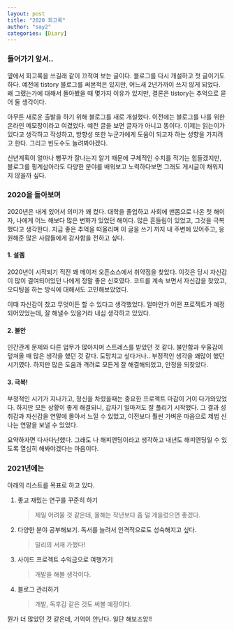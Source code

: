 ```yaml
---
layout: post
title: "2020 회고록"
author: "say2"
categories: [Diary]
---
```



### 들어가기 앞서..  

  

옆에서 회고록을 쓰길래 같이 끄적여 보는 글이다. 블로그를 다시 개설하고 첫 글이기도 하다. 예전에 tistory 블로그를 써본적은 있지만, 어느새 2년가까이 쓰지 않게 되었다. 왜 그랬는가에 대해서 돌아봤을 때 몇가지 이유가 있지만, 결론은 tistory는 추억으로 묻어 둘 생각이다. 

아무튼 새로운 출발을 하기 위해 블로그를 새로 개설했다. 이전에는 블로그를 나를 위한 온라인 메모장이라고 여겼었다. 예전 글을 보면 글자가 아니고 똥이다. 이제는 읽는이가 있다고 생각하고 작성하고, 방향성 또한 누군가에게 도움이 되고자 하는 성향을 가지려고 한다. 그리고 빈도수도 늘려봐야겠다. 

신년계획이 얼마나 빵꾸가 잘나는지 알기 때문에 구체적인 수치를 적기는 힘들겠지만, 블로그를 핑계삼아라도 다양한 분야를 배워보고 노력하다보면 그래도 게시글이 채워지지 않을까 싶다. 



### __2020을 돌아보며__

2020년은 내게 있어서 의미가 꽤 컸다. 대학을 졸업하고 사회에 맨몸으로 나온 첫 해이자, 나에게 어느 해보다 많은 변화가 있었던 해이다. 많은 흔들림이 있었고, 그것을 극복 했다고 생각한다. 지금 좋은 추억을 떠올리며 이 글을 쓰기 까지 내 주변에 있어주고, 응원해준 많은 사람들에게 감사함을 전하고 싶다.

#### 1. 설렘

2020년이 시작되기 직전 꽤 메이저 오픈소스에서 취약점을 찾았다. 이것은 당시 자신감이 많이 결여되어있던 나에게 정말 좋은 신호였다. 코드를 계속 보면서 자신감을 찾았고, 오디팅을 하는 방식에 대해서도 고민해보았었다. 

이때 자신감이 찼고 무엇이든 할 수 있다고 생각했었다. 얼마안가 어떤 프로젝트가 예정되어있었는데, 잘 해낼수 있을거라 내심 생각하고 있었다. 

#### 2. 불안

인간관계 문제와 다른 업무가 많아지며 스트레스를 받았던 것 같다. 불안함과 우울감이 덮쳐올 때 많은 생각을 했던 것 같다. 도망치고 싶다거나.. 부정적인 생각을 꽤많이 했던 시기였다. 하지만 많은 도움과 격려로 모든게 잘 해결해되었고, 안정을 되찾았다. 


#### 3. 극복!

부정적인 시기가 지나가고, 정신을 차렸을때는 중요한 프로젝트 마감이 거이 다가와있었다. 하지만 모든 상황이 좋게 해결되니, 갑자기 일마저도 잘 풀리기 시작했다. 그 결과 성취감과 자신감을 연말에 몰아서 느낄 수 있었고, 이전보다 훨씬 가벼운 마음으로 제법 신나는 연말을 보낼 수 있었다. 


요약하자면 다사다난했다. 그래도 나 해피엔딩이라고 생각하고 내년도 해피엔딩일 수 있도록 열심히 해봐야겠다는 마음이다. 


### __2021년에는__

아래의 리스트를 목표로 하고 있다. 

1. 좋고 재밌는 연구를 꾸준히 하기
	> 제일 어려울 것 같은데, 올해는 작년보다 좀 덜 게을렀으면 좋겠다. 

2. 다양한 분야 공부해보기. 독서를 늘려서 인격적으로도 성숙해지고 싶다. 
	> 밀리의 서재 가했다!

3. 사이드 프로젝트 수익금으로 여행가기
	> 개발을 해볼 생각이다. 

4. 블로그 관리하기 
	> 개발, 독후감 같은 것도 써볼 예정이다. 


뭔가 더 많았던 것 같은데, 기억이 안난다. 일단 해보즈앙!!

